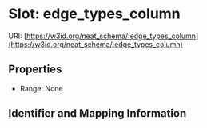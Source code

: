 # Slot: edge_types_column

URI: [https://w3id.org/neat_schema/:edge_types_column](https://w3id.org/neat_schema/:edge_types_column)



<!-- no inheritance hierarchy -->


## Properties

 * Range: None



## Identifier and Mapping Information





